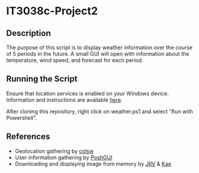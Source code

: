 # IT3038c-Project2

## Description
The purpose of this script is to display weather information over the course of 5 periods in the future. A small GUI will open with information about the temperature, wind speed, and forecast for each period.

## Running the Script
Ensure that location services is enabled on your Windows device. Information and instructions are available [here](https://support.microsoft.com/en-us/help/4468240/windows-10-location-service-and-privacy).

After cloning this repository, right click on weather.ps1 and select "Run with Powershell".

## References
- Geolocation gathering by [colsw](https://stackoverflow.com/a/46287884)
- User information gathering by [PoshGUI](https://poshgui.com/)
- Downloading and displaying image from memory by [JRV](https://social.technet.microsoft.com/Forums/windowsserver/en-US/b11d845c-ff6a-4b44-adec-47d56b40fa1e/get-base64-encoded-string-of-a-web-image?forum=winserverpowershell) & [Kae](https://www.alkanesolutions.co.uk/2013/04/19/embedding-base64-image-strings-inside-a-powershell-application/)
